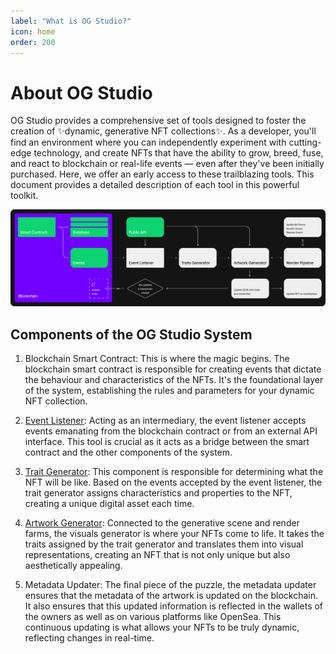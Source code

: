 ```yaml
---
label: "What is OG Studio?"
icon: home
order: 200
---
```


# About OG Studio

OG Studio provides a comprehensive set of tools designed to foster the creation of ✨dynamic, generative NFT collections✨. As a developer, you'll find an environment where you can independently experiment with cutting-edge technology, and create NFTs that have the ability to grow, breed, fuse, and react to blockchain or real-life events — even after they've been initially purchased. Here, we offer an early access to these trailblazing tools. This document provides a detailed description of each tool in this powerful toolkit.

![System components](/static/i/system-components.png)

## Components of the OG Studio System

1. Blockchain Smart Contract: This is where the magic begins. The blockchain smart contract is responsible for creating events that dictate the behaviour and characteristics of the NFTs. It's the foundational layer of the system, establishing the rules and parameters for your dynamic NFT collection.

2. [Event Listener](/event-listener.md): Acting as an intermediary, the event listener accepts events emanating from the blockchain contract or from an external API interface. This tool is crucial as it acts as a bridge between the smart contract and the other components of the system.

3. [Trait Generator](/trait-generator.md): This component is responsible for determining what the NFT will be like. Based on the events accepted by the event listener, the trait generator assigns characteristics and properties to the NFT, creating a unique digital asset each time.

4. [Artwork Generator](/artwork-generator.md): Connected to the generative scene and render farms, the visuals generator is where your NFTs come to life. It takes the traits assigned by the trait generator and translates them into visual representations, creating an NFT that is not only unique but also aesthetically appealing.

5. Metadata Updater: The final piece of the puzzle, the metadata updater ensures that the metadata of the artwork is updated on the blockchain. It also ensures that this updated information is reflected in the wallets of the owners as well as on various platforms like OpenSea. This continuous updating is what allows your NFTs to be truly dynamic, reflecting changes in real-time.